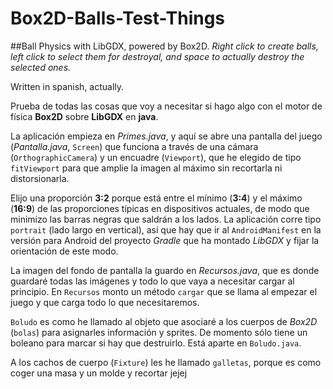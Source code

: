 # Box2D-Balls-Test-Things

##Ball Physics with LibGDX, powered by Box2D.
*Right click to create balls, left click to select them for destroyal, and space to actually destroy the selected ones.*

Written in spanish, actually.


Prueba de todas las cosas que voy a necesitar si hago algo con el motor de física **Box2D** sobre **LibGDX** en **java**.

La aplicación empieza en *Primes.java*, y aquí se abre una pantalla del juego (*Pantalla.java*, `Screen`) que funciona a través de una cámara (`OrthographicCamera`) y un encuadre (`Viewport`), que he elegido de tipo `fitViewport` para que amplie la imagen al máximo sin recortarla ni distorsionarla. 

Elijo una proporción **3:2** porque está entre el mínimo (**3:4**) y el máximo (**16:9**) de las proporciones típicas en dispositivos actuales, de modo que minimizo las barras negras que saldrán a los lados. La aplicación corre tipo `portrait` (lado largo en vertical), así que hay que ir al `AndroidManifest` en la versión para Android del proyecto *Gradle* que ha montado *LibGDX* y fijar la orientación de este modo.

La imagen del fondo de pantalla la guardo en *Recursos.java*, que es donde guardaré todas las imágenes y todo lo que vaya a necesitar cargar al principio. En `Recursos` monto un método `cargar` que se llama al empezar el juego y que carga todo lo que necesitaremos.

`Boludo` es como he llamado al objeto que asociaré a los cuerpos de *Box2D* (`bolas`) para asignarles información y sprites. De momento sólo tiene un boleano para marcar si hay que destruirlo. Está aparte en `Boludo.java`.

A los cachos de cuerpo (`Fixture`) les he llamado `galletas`, porque es como coger una masa y un molde y recortar jejej
